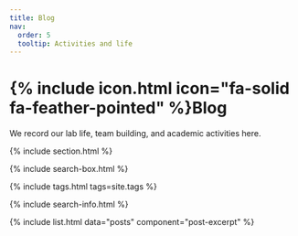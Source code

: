 ```yaml
---
title: Blog
nav:
  order: 5
  tooltip: Activities and life
---
```


# {% include icon.html icon="fa-solid fa-feather-pointed" %}Blog

We record our lab life, team building, and academic activities here.

{% include section.html %}

{% include search-box.html %}

{% include tags.html tags=site.tags %}

{% include search-info.html %}

{% include list.html data="posts" component="post-excerpt" %}

